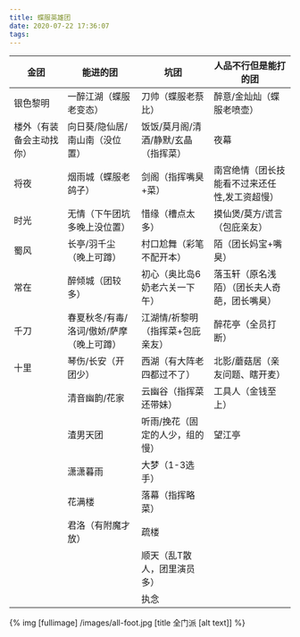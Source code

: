 ```yaml
---
title: 蝶服英雄团
date: 2020-07-22 17:36:07
tags:
---
```

|金团|能进的团|坑团|人品不行但是能打的团|
| -------------  | ------------- | ------------- | ------------- |
|银色黎明|一醉江湖（蝶服老变态）|刀帅（蝶服老蔡比）|醉意/金灿灿（蝶服老喷壶）|
|楼外（有装备会主动找你）|向日葵/隐仙居/南山南（没位置）|饭饭/莫月阁/清酒/静默/玄晶（指挥菜）|夜幕|
|将夜|烟雨城（蝶服老鸽子）|剑阁（指挥嘴臭+菜）|南宫绝情（团长技能看不过来还任性,发工资超慢）|
|时光|无情（下午团坑多晚上没位置）|惜缘（槽点太多）|摸仙煲/莫方/谎言（包庇亲友）|
|蜀风|长亭/羽千尘（晚上可蹲）|村口尬舞（彩笔不配开本）|陌（团长妈宝+嘴臭）|
|常在|醉倾城（团较多）|初心（奥比岛6奶老六关一下午）|落玉轩（原名浅陌）（团长夫人奇葩，团长嘴臭）|
|千刀|春夏秋冬/有毒/洛词/傲娇/萨摩（晚上可蹲）|江湖情/祈黎明（指挥菜+包庇亲友）|醉花亭（全员打断）|
|十里|琴伤/长安（开团少）|西湖（有大阵老四都过不了）|北影/蘑菇居（亲友问题、瞎开麦）|
|	|清音幽韵/花家|云幽谷（指挥菜还带妹）|工具人（金钱至上）|
|	|渣男天团|听雨/挽花（固定的人少，组的慢）|望江亭|
|	|潇潇暮雨|大梦（1-3选手）|  |	
|	|花满楼|落幕（指挥略菜）|	|
|	|君洛（有附魔才放）|疏楼|	|
|	|	|顺天（乱T散人，团里演员多）|	|
|	|	|执念|	|

{% img [fullimage] /images/all-foot.jpg [title 全门派 [alt text]] %}
